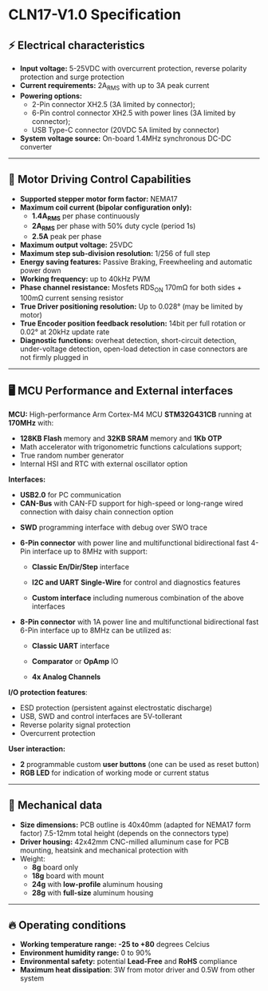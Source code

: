 # CLN17-V1.0 Specification

## ⚡ Electrical characteristics

- **Input voltage:** 5-25VDC with overcurrent protection, reverse polarity protection and surge protection
- **Current requirements:** 2A<sub>RMS</sub> with up to 3A peak current
- **Powering options:**
	- 2-Pin connector XH2.5 (3A limited by connector); 
	- 6-Pin control connector XH2.5 with power lines (3A limited by connector);
	- USB Type-C connector (20VDC 5A limited by connector)
- **System voltage source:** On-board 1.4MHz synchronous DC-DC converter

------

## 🔄 Motor Driving Control Capabilities

- **Supported stepper motor form factor:** NEMA17
- **Maximum coil current (bipolar configuration only):**
	- **1.4A<sub>RMS</sub>** per phase continuously
	- **2A<sub>RMS</sub>** per phase with 50% duty cycle (period 1s)
	- **2.5A** peak per phase
- **Maximum output voltage:** 25VDC
- **Maximum step sub-division resolution:** 1/256 of full step
- **Energy saving features:** Passive Braking, Freewheeling and automatic power down
- **Working frequency:** up to 40kHz PWM
- **Phase channel resistance:** Mosfets RDS<sub>ON</sub> 170mΩ for both sides + 100mΩ current sensing resistor
- **True Driver positioning resolution:** Up to 0.028° (may be limited by motor)
- **True Encoder position feedback resolution:** 14bit per full rotation or 0.02° at 20kHz update rate
- **Diagnostic functions:** overheat detection, short-circuit detection, under-voltage detection, open-load detection in case connectors are not firmly plugged in

------

## 🖥️ MCU Performance and External interfaces

**MCU:** High-performance Arm Cortex-M4 MCU **STM32G431CB** running at **170MHz** with:

* **128KB Flash** memory and **32KB SRAM** memory and **1Kb OTP**
* Math accelerator with trigonometric functions calculations support;
* True random number generator
* Internal HSI and RTC with external oscillator option

**Interfaces:**

* **USB2.0** for PC communication
* **CAN-Bus** with CAN-FD support for high-speed or long-range wired connection with daisy chain connection option

- **SWD** programming interface with debug over SWO trace

- **6-Pin connector** with power line and multifunctional bidirectional fast 4-Pin interface up to 8MHz with support:

	* **Classic En/Dir/Step** interface

	* **I2C and UART Single-Wire** for control and diagnostics features

	* **Custom interface** including numerous combination of the above interfaces

- **8-Pin connector** with 1A power line and multifunctional bidirectional fast 6-Pin interface up to 8MHz can be utilized as:

	* **Classic UART** interface

	* **Comparator** or **OpAmp** IO 

	* **4x Analog Channels**

**I/O protection features**:

* ESD protection (persistent against electrostatic discharge)
* USB, SWD and control interfaces are 5V-tollerant
* Reverse polarity signal protection
* Overcurrent protection

**User interaction:**

*  **2** programmable custom **user buttons** (one can be used as reset button)
*  **RGB LED** for indication of working mode or current status

------

## 📏 Mechanical data

- **Size dimensions:** PCB outline is 40x40mm (adapted for NEMA17 form factor) 7.5-12mm total height (depends on the connectors type)
- **Driver housing:** 42x42mm CNC-milled alluminum case for PCB mounting, heatsink and mechanical protection with
- Weight: 
	- **8g**   board only
	- **18g** board with mount
	- **24g** with **low-profile** aluminum housing
	- **28g** with **full-size** aluminum housing

------

## 🔥 Operating conditions

* **Working temperature range:** **-25 to +80** degrees Celcius
* **Environment humidity range:** 0 to 90%
* **Environmental safety:** potential **Lead-Free** and **RoHS** compliance
* **Maximum heat dissipation**: 3W from motor driver and 0.5W from other system
